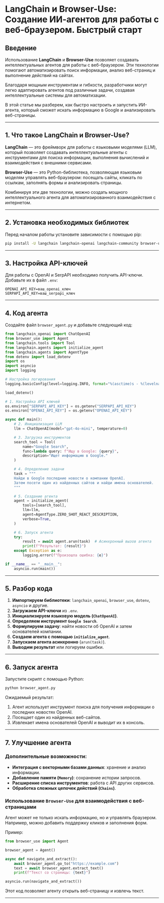 # LangChain и Browser-Use: Создание ИИ-агентов для работы с веб-браузером. Быстрый старт

## Введение

Использование **LangChain** и **Browser-Use** позволяет создавать интеллектуальных агентов для работы с веб-браузером. Эти технологии помогают автоматизировать поиск информации, анализ веб-страниц и выполнение действий на сайтах. 

Благодаря мощным инструментам и гибкости, разработчики могут легко адаптировать агентов под различные задачи, создавая интеллектуальные системы для автоматизации.

В этой статье мы разберем, как быстро настроить и запустить ИИ-агента, который сможет искать информацию в Google и анализировать веб-страницы.

---

## 1. Что такое LangChain и Browser-Use?

**LangChain** — это фреймворк для работы с языковыми моделями (LLM), который позволяет создавать интеллектуальные агенты с инструментами для поиска информации, выполнения вычислений и взаимодействия с внешними сервисами.

**Browser-Use** — это Python-библиотека, позволяющая языковым моделям управлять веб-браузером: посещать сайты, кликать по ссылкам, заполнять формы и анализировать страницы.

Комбинируя эти две технологии, можно создать мощного интеллектуального агента для автоматизированного взаимодействия с интернетом.

---

## 2. Установка необходимых библиотек

Перед началом работы установите зависимости с помощью pip:

```bash
pip install -U langchain langchain-openai langchain-community browser-use python-dotenv serpapi google-search-results numexpr
```

---

## 3. Настройка API-ключей

Для работы с OpenAI и SerpAPI необходимо получить API-ключи. Добавьте их в файл `.env`:

```
OPENAI_API_KEY=ваш_openai_ключ
SERPAPI_API_KEY=ваш_serpapi_ключ
```

---

## 4. Код агента

Создайте файл `browser_agent.py` и добавьте следующий код:

```python
from langchain_openai import ChatOpenAI
from browser_use import Agent
from langchain.tools import Tool
from langchain.agents import initialize_agent
from langchain.agents import AgentType
from dotenv import load_dotenv
import os
import asyncio
import logging

# Настройка логирования
logging.basicConfig(level=logging.INFO, format="%(asctime)s - %(levelname)s - %(message)s")

load_dotenv()

# 1. Настройка API ключей
os.environ["SERPAPI_API_KEY"] = os.getenv("SERPAPI_API_KEY")
os.environ["OPENAI_API_KEY"] = os.getenv("OPENAI_API_KEY")

async def main():
    # 2. Инициализация LLM
    llm = ChatOpenAI(model="gpt-4o-mini", temperature=0)

    # 3. Загрузка инструментов
    search_tool = Tool(
        name="Google Search",
        func=lambda query: f"Ищу в Google: {query}",
        description="Ищет информацию в Google."
    )

    # 4. Определение задачи
    task = """
    Найди в Google последние новости о компании OpenAI.
    Затем посети один из найденных сайтов и найди имена основателей.
    """

    # 5. Создание агента
    agent = initialize_agent(
        tools=[search_tool],
        llm=llm,
        agent=AgentType.ZERO_SHOT_REACT_DESCRIPTION,
        verbose=True,
    )

    # 6. Запуск агента
    try:
        result = await agent.arun(task)  # Асинхронный вызов агента
        print(f"Результат: {result}")
    except Exception as e:
        logging.error(f"Произошла ошибка: {e}")

if __name__ == "__main__":
    asyncio.run(main())
```

---

## 5. Разбор кода

1. **Импортируем библиотеки**: `langchain_openai`, `browser_use`, `dotenv`, `asyncio` и другие.
2. **Загружаем API-ключи** из `.env`.
3. **Инициализируем языковую модель (`ChatOpenAI`)**.
4. **Определяем инструмент `Google Search`**.
5. **Формулируем задачу**: найти новости об OpenAI и затем основателей компании.
6. **Создаем агента с помощью `initialize_agent`**.
7. **Запускаем агента асинхронно** (`arun(task)`).
8. **Выводим результат** или логируем ошибки.

---

## 6. Запуск агента

Запустите скрипт с помощью Python:

```bash
python browser_agent.py
```

Ожидаемый результат:

1. Агент использует инструмент поиска для получения информации о последних новостях OpenAI.
2. Посещает один из найденных веб-сайтов.
3. Извлекает имена основателей OpenAI и выводит их в консоль.

---

## 7. Улучшение агента

### **Дополнительные возможности:**

- **Интеграция с векторными базами данных**: хранение и анализ информации.
- **Добавление памяти (`Memory`)**: сохранение истории запросов.
- **Расширение списка инструментов**: работа с API других сервисов.
- **Обработка сложных цепочек действий (`Chains`)**.

### **Использование `Browser-Use` для взаимодействия с веб-страницами**

Агент может не только искать информацию, но и управлять браузером. Например, можно добавить поддержку кликов и заполнения форм.

Пример:

```python
from browser_use import Agent

browser_agent = Agent()

async def navigate_and_extract():
    await browser_agent.go_to("https://example.com")
    text = await browser_agent.extract_text()
    print(f"Текст со страницы: {text}")

asyncio.run(navigate_and_extract())
```

Этот код позволяет агенту открыть веб-страницу и извлечь текст.

---
